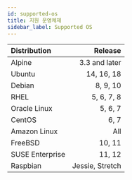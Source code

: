 ```yaml
---
id: supported-os
title: 지원 운영체제
sidebar_label: Supported OS
---
```


| Distribution |            Release |
|:-------------|-------------------:|
| Alpine       |      3.3 and later |
| Ubuntu       |          14, 16, 18|
| Debian       |            8, 9, 10|
| RHEL         |          5, 6, 7, 8|
| Oracle Linux |             5, 6, 7|
| CentOS       |                6, 7|
| Amazon Linux |                 All|
| FreeBSD      |              10, 11|
| SUSE Enterprise |           11, 12|
| Raspbian     |    Jessie, Stretch |
